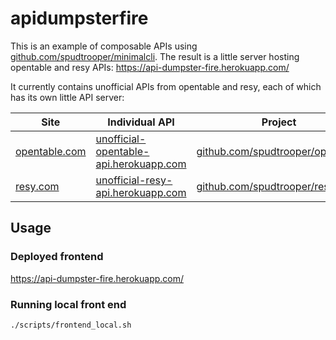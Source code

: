 # apidumpsterfire

This is an example of composable APIs using [github.com/spudtrooper/minimalcli](https://github.com/spudtrooper/minimalcli). The result is a little server hosting opentable and resy APIs: https://api-dumpster-fire.herokuapp.com/

It currently contains unofficial APIs from opentable and resy, each of which has its own little API server:

| Site                                  | Individual API                                                                            | Project                                                                      |
| ------------------------------------- | ----------------------------------------------------------------------------------------- | ---------------------------------------------------------------------------- |
| [opentable.com](http://opentable.com) | [unofficial-opentable-api.herokuapp.com](https://unofficial-opentable-api.herokuapp.com/) | [github.com/spudtrooper/opentable](https://github.com/spudtrooper/opentable) |
| [resy.com](http://opentable.com)      | [unofficial-resy-api.herokuapp.com](https://unofficial-resy-api.herokuapp.com/)           | [github.com/spudtrooper/resy](https://github.com/spudtrooper/resy)           |

## Usage

### Deployed frontend

https://api-dumpster-fire.herokuapp.com/

### Running local front end

```
./scripts/frontend_local.sh
```